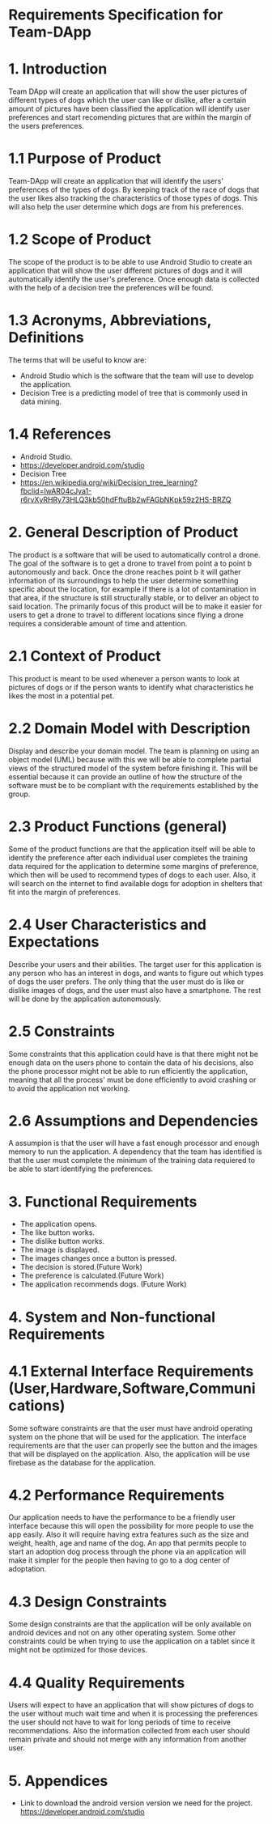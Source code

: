 # Requirements Specification for Team-DApp

# 1. Introduction
Team DApp will create an application that will show the user pictures of different types of dogs which the user can like or dislike, after a certain amount of pictures have been classified the application will identify user preferences and start recomending pictures that are within the margin of the users preferences.

# 1.1 Purpose of Product
Team-DApp will create an application that will identify the users’ preferences of the types of dogs. By keeping track of the race of dogs that the user likes also tracking the characteristics of those types of dogs. This will also help the user determine which dogs are from his preferences.

# 1.2 Scope of Product
The scope of the product is to be able to use Android Studio to create an application that will show the user different pictures of dogs and it will automatically identify the user's preference. Once enough data is collected with the help of a decision tree the preferences will be found. 

# 1.3 Acronyms, Abbreviations, Definitions
The terms that will be useful to know are:
- Android Studio which is the software that the team will use to develop the application.
- Decision Tree is a predicting model of tree that is commonly used in data mining. 


# 1.4 References
- Android Studio.
- https://developer.android.com/studio
- Decision Tree
- https://en.wikipedia.org/wiki/Decision_tree_learning?fbclid=IwAR04cJya1-r6rvXyRHRy73HLQ3kb50hdFftuBb2wFAGbNKpk59z2HS-BRZQ

# 2. General Description of Product
The product is a software that will be used to automatically control a drone. The goal of the software is to get a drone to travel from point a to point b autonomously and back. Once the drone reaches point b it will gather information of its surroundings to help the user determine something specific about the location, for example if there is a lot of contamination in that area, if the structure is still structurally stable, or to deliver an object to said location. The primarily focus of this product will be to make it easier for users to get a drone to travel to different locations since flying a drone requires a considerable amount of time and attention.

# 2.1 Context of Product
This product is meant to be used whenever a person wants to look at pictures of dogs or if the person wants to identify what characteristics he likes the most in a potential pet. 

# 2.2 Domain Model with Description
Display and describe your domain model.
The team is planning on using an object model (UML) because with this we will be able to complete partial views of the structured model of the system before finishing it. This will be essential because it can provide an outline of how the structure of the software must be to be compliant with the requirements established by the group.

# 2.3 Product Functions (general)
Some of the product functions are that the application itself will be able to identify the preference after each individual user completes the training data required for the application to determine some margins of preference, which then will be used to recommend types of dogs to each user. Also, it will search on the internet to find available dogs for adoption in shelters that fit into the margin of preferences.

# 2.4 User Characteristics and Expectations
Describe your users and their abilities.
The target user for this application is any person who has an interest in dogs, and wants to figure out which types of dogs the user prefers. The only thing that the user must do is like or dislike images of dogs, and the user must also have a smartphone. The rest will be done by the application autonomously.

# 2.5 Constraints
Some constraints that this application could have is that there might not be enough data on the users phone to contain the data of his decisions, also the phone processor might not be able to run efficiently the application, meaning that all the process' must be done efficiently to avoid crashing or to avoid the application not working.

# 2.6 Assumptions and Dependencies
A assumpion is that the user will have a fast enough processor and enough memory to run the application. A dependency that the team has identified is that the user must complete the minimum of the training data requiered to be able to start identifying the preferences.

# 3. Functional Requirements

- The application opens.
- The like button works.
- The dislike button works.
- The image is displayed. 
- The images changes once a button is pressed.
- The decision is stored.(Future Work)
- The preference is calculated.(Future Work)
- The application recommends dogs. (Future Work)
 
# 4. System and Non-functional Requirements
# 4.1 External Interface Requirements (User,Hardware,Software,Communications)
Some software constraints are that the user must have android operating system on the phone that will be used for the application. The interface requirements are that the user can properly see the button and the images that will be displayed on the application. Also, the application will be use firebase as the database for the application.

# 4.2 Performance Requirements
Our application needs to have the performance to be a friendly user interface because this will open the possibility for more people to use the app easily. Also it will require having extra features such as the size and weight, health, age and name of the dog. An app that permits people to start an adoption dog process through the phone via an application will make it simpler for the people then having to go to a dog center of adoptation.

# 4.3 Design Constraints
Some design constraints are that the application will be only available on android devices and not on any other operating system. Some other constraints could be when trying to use the application on a tablet since it might not be optimized for those devices.


# 4.4 Quality Requirements
Users will expect to have an application that will show pictures of dogs to the user without much wait time and when it is processing the preferences the user should not have to wait for long periods of time to receive recommendations. Also the information collected from each user should remain private and should not merge with any information from another user.

# 5. Appendices
- Link to download the android version version we need for the project. https://developer.android.com/studio
 
